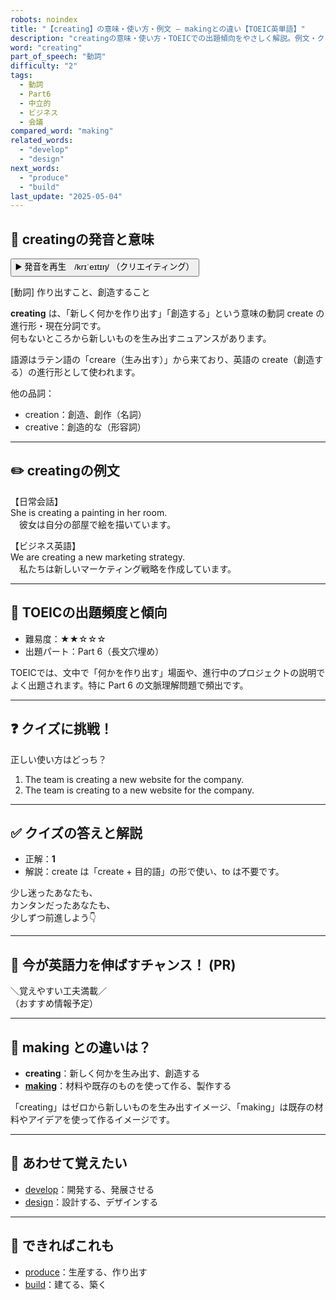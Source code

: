 ```yaml
---
robots: noindex
title: "【creating】の意味・使い方・例文 ― makingとの違い【TOEIC英単語】"
description: "creatingの意味・使い方・TOEICでの出題傾向をやさしく解説。例文・クイズ付きでmakingとの違いもわかりやすく学べます。"
word: "creating"
part_of_speech: "動詞"
difficulty: "2"
tags:
  - 動詞
  - Part6
  - 中立的
  - ビジネス
  - 会議
compared_word: "making"
related_words:
  - "develop"
  - "design"
next_words:
  - "produce"
  - "build"
last_update: "2025-05-04"
---
```


## 🔰 creatingの発音と意味

<button class="play-audio" onclick="playTTS('creating')">
  <span class="play-audio-main">
    ▶️ 発音を再生　/krɪˈeɪtɪŋ/
  </span>
  <span class="play-audio-sub">
    （クリエイティング）
  </span>
</button>

[動詞] 作り出すこと、創造すること

**creating** は、「新しく何かを作り出す」「創造する」という意味の動詞 create の進行形・現在分詞です。  
何もないところから新しいものを生み出すニュアンスがあります。

語源はラテン語の「creare（生み出す）」から来ており、英語の create（創造する）の進行形として使われます。

他の品詞：  
- creation：創造、創作（名詞）
- creative：創造的な（形容詞）

---

## ✏️ creatingの例文

【日常会話】  
She is creating a painting in her room.  
　彼女は自分の部屋で絵を描いています。

【ビジネス英語】  
We are creating a new marketing strategy.  
　私たちは新しいマーケティング戦略を作成しています。

---

## 🎯 TOEICの出題頻度と傾向

- 難易度：★★☆☆☆
- 出題パート：Part 6（長文穴埋め）

TOEICでは、文中で「何かを作り出す」場面や、進行中のプロジェクトの説明でよく出題されます。特に Part 6 の文脈理解問題で頻出です。

---

## ❓ クイズに挑戦！

正しい使い方はどっち？

1. The team is creating a new website for the company.  
2. The team is creating to a new website for the company.

---

## ✅ クイズの答えと解説

- 正解：**1**
- 解説：create は「create + 目的語」の形で使い、to は不要です。

少し迷ったあなたも、  
カンタンだったあなたも、  
少しずつ前進しよう👇️

---

## 🚀 今が英語力を伸ばすチャンス！ (PR)

<div class="info-center">
＼覚えやすい工夫満載／<br>  
（おすすめ情報予定）
</div>

---

## 🤔  making との違いは？

- **creating**：新しく何かを生み出す、創造する
- **[making](/making)**：材料や既存のものを使って作る、製作する

「creating」はゼロから新しいものを生み出すイメージ、「making」は既存の材料やアイデアを使って作るイメージです。

---

## 🧩 あわせて覚えたい

- [develop](/develop)：開発する、発展させる
- [design](/design)：設計する、デザインする

---

## 📖 できればこれも

- [produce](/produce)：生産する、作り出す
- [build](/build)：建てる、築く

<!-- cvid: aid05_bid29 -->
